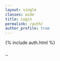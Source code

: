 ```yaml
---
layout: single
classes: wide
title: Login
permalink: /auth/
author_profile: true
---
```


<html>
{% include auth.html %}
</html>

#### ..
